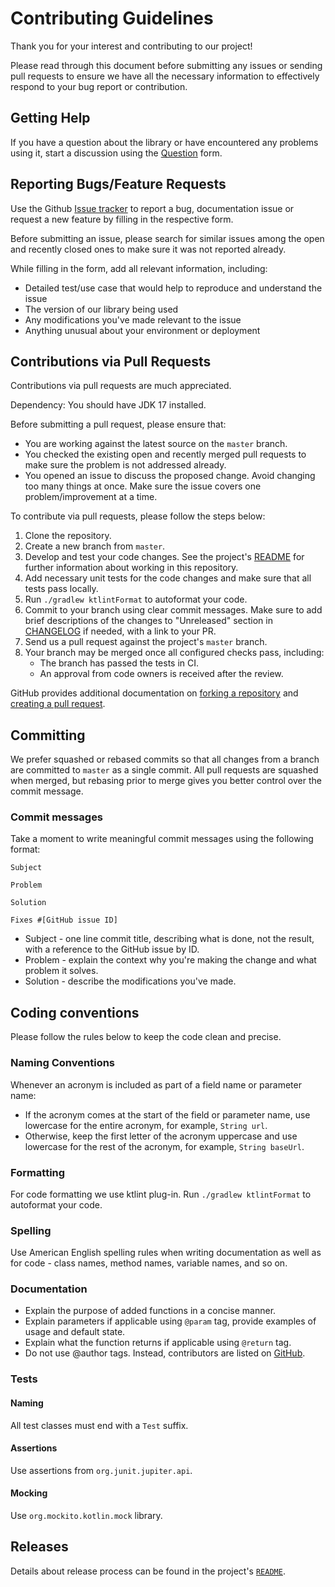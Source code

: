 # Contributing Guidelines

Thank you for your interest and contributing to our project!

Please read through this document before submitting any issues or sending pull requests to ensure we
have all the necessary information to effectively respond to your bug report or contribution.

## Getting Help

If you have a question about the library or have encountered any problems using it, start a
discussion using the [Question][question] form.

## Reporting Bugs/Feature Requests

Use the Github [Issue tracker][issue] to report a bug, documentation issue or request a new feature by filling in the respective form. 

Before submitting an issue, please search for similar issues among the open and recently closed ones
to make sure it was not reported already.

While filling in the form, add all relevant information, including:

* Detailed test/use case that would help to reproduce and understand the issue
* The version of our library being used
* Any modifications you've made relevant to the issue
* Anything unusual about your environment or deployment

## Contributions via Pull Requests

Contributions via pull requests are much appreciated.

Dependency: You should have JDK 17 installed.

Before submitting a pull request, please ensure that:

* You are working against the latest source on the `master` branch.
* You checked the existing open and recently merged pull requests to make sure the problem is not addressed already.
* You opened an issue to discuss the proposed change. Avoid changing too many things at once. Make sure the issue covers one problem/improvement at a time.

To contribute via pull requests, please follow the steps below:

1. Clone the repository.
2. Create a new branch from `master`.
3. Develop and test your code changes. See the project's [README](README.md) for further information about working in this repository.
4. Add necessary unit tests for the code changes and make sure that all tests pass locally.
5. Run `./gradlew ktlintFormat` to autoformat your code.
6. Commit to your branch using clear commit messages. Make sure to add brief descriptions of the changes to "Unreleased" section in [CHANGELOG](CHANGELOG.md) if needed, with a link to your PR.
7. Send us a pull request against the project's `master` branch.
8. Your branch may be merged once all configured checks pass, including:
    - The branch has passed the tests in CI.
    - An approval from code owners is received after the review.

GitHub provides additional documentation on [forking a repository](https://help.github.com/articles/fork-a-repo/)
and [creating a pull request](https://help.github.com/articles/creating-a-pull-request/).

## Committing

We prefer squashed or rebased commits so that all changes from a branch are committed to `master` as a single commit.
All pull requests are squashed when merged, but rebasing prior to merge gives you better control over the commit
message.

### Commit messages

Take a moment to write meaningful commit messages using the following format:

```text
Subject

Problem

Solution

Fixes #[GitHub issue ID]
```

* Subject - one line commit title, describing what is done, not the result, with a reference to the GitHub issue by ID.
* Problem - explain the context why you're making the change and what problem it solves.
* Solution - describe the modifications you've made.

## Coding conventions

Please follow the rules below to keep the code clean and precise.

### Naming Conventions

Whenever an acronym is included as part of a field name or parameter name:

* If the acronym comes at the start of the field or parameter name, use lowercase for the
  entire acronym, for example, `String url`.
* Otherwise, keep the first letter of the acronym uppercase and use lowercase for the
  rest of the acronym, for example, `String baseUrl`.

### Formatting

For code formatting we use ktlint plug-in. Run `./gradlew ktlintFormat` to autoformat your code.

### Spelling

Use American English spelling rules when writing documentation as well as for code - class names, method names, variable names, and so on.

### Documentation

* Explain the purpose of added functions in a concise manner.
* Explain parameters if applicable using `@param` tag, provide examples of usage and default state.
* Explain what the function returns if applicable using `@return` tag.
* Do not use @author tags. Instead, contributors are listed on [GitHub](https://github.com/personio/datadog-synthetic-test-support/graphs/contributors).

### Tests

#### Naming

All test classes must end with a `Test` suffix.

#### Assertions

Use assertions from `org.junit.jupiter.api`.

#### Mocking

Use `org.mockito.kotlin.mock` library.

## Releases
Details about release process can be found in the project's [`README`](https://github.com/personio/datadog-synthetic-test-support#release-process).

[question]: https://github.com/personio/datadog-synthetic-test-support/discussions/new
[issue]: https://github.com/personio/datadog-synthetic-test-support/issues/new/choose
